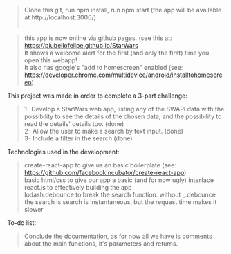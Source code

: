 >Clone this git, run npm install, run npm start (the app will be available at http://localhost:3000/)
<br /><br />

>this app is now online via github pages. (see this at: https://piubellofelipe.github.io/StarWars <br />
  It shows a welcome alert for the first (and only the first) time you open this webapp! <br />
  It also has google's "add to homescreen" enabled (see: https://developer.chrome.com/multidevice/android/installtohomescreen)


This project was made in order to complete a 3-part challenge:
  >1- Develop a StarWars web app, listing any of the SWAPI data with the possibility to see the details of the chosen data, and the possibility to read the details' details too. (done) <br />
  >2- Allow the user to make a search by text input. (done) <br />
  >3- Include a filter in the search (done)
  
Technologies used in the development:
  >create-react-app to give us an basic boilerplate (see: https://github.com/facebookincubator/create-react-app) <br />
  >basic html/css to give our app a basic (and for now ugly) interface <br />
  >react.js to effectively building the app <br />
  >lodash.debounce to break the search function. without _.debounce the search is search is instantaneous, but the request time makes it slower <br />

  
To-do list:
  >Conclude the documentation, as for now all we have is comments about the main functions, it's parameters and returns. <br />
